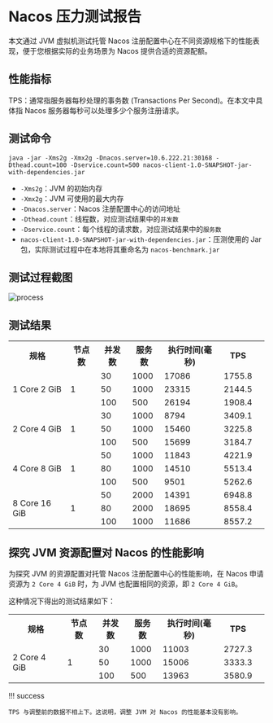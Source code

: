 # Nacos 压力测试报告

本文通过 JVM 虚拟机测试托管 Nacos 注册配置中心在不同资源规格下的性能表现，便于您根据实际的业务场景为 Nacos 提供合适的资源配额。

## 性能指标

TPS：通常指服务器每秒处理的事务数 (Transactions Per Second)。在本文中具体指 Nacos 服务器每秒可以处理多少个服务注册请求。

## 测试命令

```console
java -jar -Xms2g -Xmx2g -Dnacos.server=10.6.222.21:30168 -Dthead.count=100 -Dservice.count=500 nacos-client-1.0-SNAPSHOT-jar-with-dependencies.jar
```

- `-Xms2g`：JVM 的初始内存
- `-Xmx2g`：JVM 可使用的最大内存
- `-Dnacos.server`：Nacos 注册配置中心的访问地址
- `-Dthead.count`：线程数，对应测试结果中的`并发数`
- `-Dservice.count`：每个线程的请求数，对应测试结果中的`服务数`
- `nacos-client-1.0-SNAPSHOT-jar-with-dependencies.jar`：压测使用的 Jar 包，实际测试过程中在本地将其重命名为 `nacos-benchmark.jar`

## 测试过程截图

![process](https://docs.daocloud.io/daocloud-docs-images/docs/zh/docs/skoala/images/test-nacos01.png)

## 测试结果

<table>
  <tr>
    <th>规格</th>
    <th>节点数</th>
    <th>并发数</th>
    <th>服务数</th>
    <th>执行时间(毫秒)</th>
    <th>TPS</th>
  </tr>
  <tr>
    <td rowspan="3">1 Core 2 GiB</td>
    <td rowspan="3">1</td>
    <td>30</td>
    <td>1000</td>
    <td>17086</td>
    <td>1755.8</td>
    <td></td>
  </tr>
  <tr>
    <td>50</td>
    <td>1000</td>
    <td>23315</td>
    <td>2144.5</td>
  </tr>
  <tr>
    <td>100</td>
    <td>500</td>
    <td>26194</td>
    <td>1908.4</td>
  </tr>
  <tr>
    <td rowspan="3">2 Core 4 GiB</td>
    <td rowspan="3">1</td>
    <td>30</td>
    <td>1000</td>
    <td>8794</td>
    <td>3409.1</td>
  </tr>
  <tr>
    <td>50</td>
    <td>1000</td>
    <td>15460</td>
    <td>3225.8</td>
  </tr>
  <tr>
    <td>100</td>
    <td>500</td>
    <td>15699</td>
    <td>3184.7</td>
  </tr>
  <tr>
  <tr>
    <td rowspan="3">4 Core 8 GiB</td>
    <td rowspan="3">1</td>
    <td>50</td>
    <td>1000</td>
    <td>11843</td>
    <td>4221.9</td>
  </tr>
  <tr>
    <td>80</td>
    <td>1000</td>
    <td>14510</td>
    <td>5513.4</td>
  </tr>
  <tr>
    <td>100</td>
    <td>500</td>
    <td>9501</td>
    <td>5262.6</td>
  </tr>
  <tr>
    <td rowspan="3">8 Core 16 GiB</td>
    <td rowspan="3">1</td>
    <td>50</td>
    <td>2000</td>
    <td>14391</td>
    <td>6948.8</td>
  </tr>
  <tr>
    <td>80</td>
    <td>2000</td>
    <td>18695</td>
    <td>8558.4</td>
  </tr>
    <tr>
    <td>100</td>
    <td>1000</td>
    <td>11686</td>
    <td>8557.2</td>
  </tr>
</table>

## 探究 JVM 资源配置对 Nacos 的性能影响

为探究 JVM 的资源配置对托管 Nacos 注册配置中心的性能影响，在 Nacos 申请资源为 `2 Core 4 GiB` 时，为 JVM 也配置相同的资源，即 `2 Core 4 GiB`。

这种情况下得出的测试结果如下：

<table>
  <tr>
    <th>规格</th>
    <th>节点数</th>
    <th>并发数</th>
    <th>服务数</th>
    <th>执行时间(毫秒)</th>
    <th>TPS</th>
  </tr>
  <tr>
    <td rowspan="6">2 Core 4 GiB</td>
    <td rowspan="3">1</td>
    <td>30</td>
    <td>1000</td>
    <td>11003</td>
    <td>2727.3</td>
    <td></td>
  </tr>
  <tr>
    <td>50</td>
    <td>1000</td>
    <td>15006</td>
    <td>3333.3</td>
  </tr>
  <tr>
    <td>100</td>
    <td>500</td>
    <td>13963</td>
    <td>3580.9</td>
  </tr>
</table>

!!! success

    TPS 与调整前的数据不相上下。这说明，调整 JVM 对 Nacos 的性能基本没有影响。
